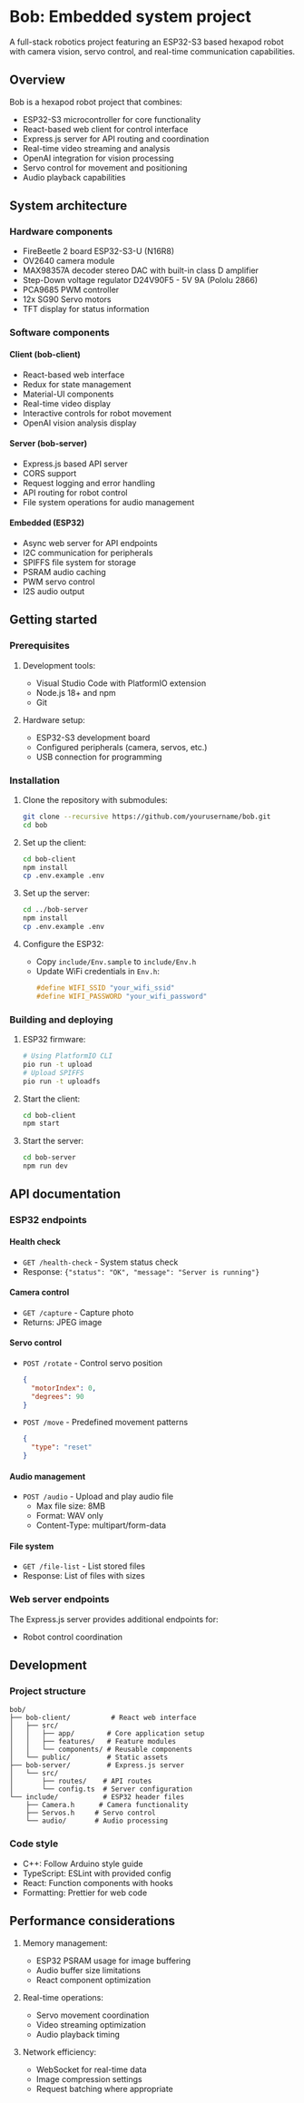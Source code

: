 # Bob: Embedded system project

A full-stack robotics project featuring an ESP32-S3 based hexapod robot with camera vision, servo control, and real-time communication capabilities.

## Overview

Bob is a hexapod robot project that combines:

- ESP32-S3 microcontroller for core functionality
- React-based web client for control interface
- Express.js server for API routing and coordination
- Real-time video streaming and analysis
- OpenAI integration for vision processing
- Servo control for movement and positioning
- Audio playback capabilities

## System architecture

### Hardware components

- FireBeetle 2 board ESP32-S3-U (N16R8)
- OV2640 camera module
- MAX98357A decoder stereo DAC with built-in class D amplifier
- Step-Down voltage regulator D24V90F5 - 5V 9A (Pololu 2866)
- PCA9685 PWM controller
- 12x SG90 Servo motors
- TFT display for status information

### Software components

#### Client (bob-client)

- React-based web interface
- Redux for state management
- Material-UI components
- Real-time video display
- Interactive controls for robot movement
- OpenAI vision analysis display

#### Server (bob-server)

- Express.js based API server
- CORS support
- Request logging and error handling
- API routing for robot control
- File system operations for audio management

#### Embedded (ESP32)

- Async web server for API endpoints
- I2C communication for peripherals
- SPIFFS file system for storage
- PSRAM audio caching
- PWM servo control
- I2S audio output

## Getting started

### Prerequisites

1. Development tools:

   - Visual Studio Code with PlatformIO extension
   - Node.js 18+ and npm
   - Git

2. Hardware setup:
   - ESP32-S3 development board
   - Configured peripherals (camera, servos, etc.)
   - USB connection for programming

### Installation

1. Clone the repository with submodules:

   ```bash
   git clone --recursive https://github.com/yourusername/bob.git
   cd bob
   ```

2. Set up the client:

   ```bash
   cd bob-client
   npm install
   cp .env.example .env
   ```

3. Set up the server:

   ```bash
   cd ../bob-server
   npm install
   cp .env.example .env
   ```

4. Configure the ESP32:
   - Copy `include/Env.sample` to `include/Env.h`
   - Update WiFi credentials in `Env.h`:
     ```cpp
     #define WIFI_SSID "your_wifi_ssid"
     #define WIFI_PASSWORD "your_wifi_password"
     ```

### Building and deploying

1. ESP32 firmware:

   ```bash
   # Using PlatformIO CLI
   pio run -t upload
   # Upload SPIFFS
   pio run -t uploadfs
   ```

2. Start the client:

   ```bash
   cd bob-client
   npm start
   ```

3. Start the server:
   ```bash
   cd bob-server
   npm run dev
   ```

## API documentation

### ESP32 endpoints

#### Health check

- `GET /health-check` - System status check
- Response: `{"status": "OK", "message": "Server is running"}`

#### Camera control

- `GET /capture` - Capture photo
- Returns: JPEG image

#### Servo control

- `POST /rotate` - Control servo position
  ```json
  {
    "motorIndex": 0,
    "degrees": 90
  }
  ```
- `POST /move` - Predefined movement patterns
  ```json
  {
    "type": "reset"
  }
  ```

#### Audio management

- `POST /audio` - Upload and play audio file
  - Max file size: 8MB
  - Format: WAV only
  - Content-Type: multipart/form-data

#### File system

- `GET /file-list` - List stored files
- Response: List of files with sizes

### Web server endpoints

The Express.js server provides additional endpoints for:

- Robot control coordination

## Development

### Project structure

```
bob/
├── bob-client/          # React web interface
│   ├── src/
│   │   ├── app/        # Core application setup
│   │   ├── features/   # Feature modules
│   │   └── components/ # Reusable components
│   └── public/         # Static assets
├── bob-server/         # Express.js server
│   └── src/
│       ├── routes/    # API routes
│       └── config.ts  # Server configuration
└── include/           # ESP32 header files
    ├── Camera.h      # Camera functionality
    ├── Servos.h     # Servo control
    └── audio/       # Audio processing
```

### Code style

- C++: Follow Arduino style guide
- TypeScript: ESLint with provided config
- React: Function components with hooks
- Formatting: Prettier for web code

## Performance considerations

1. Memory management:

   - ESP32 PSRAM usage for image buffering
   - Audio buffer size limitations
   - React component optimization

2. Real-time operations:

   - Servo movement coordination
   - Video streaming optimization
   - Audio playback timing

3. Network efficiency:
   - WebSocket for real-time data
   - Image compression settings
   - Request batching where appropriate
